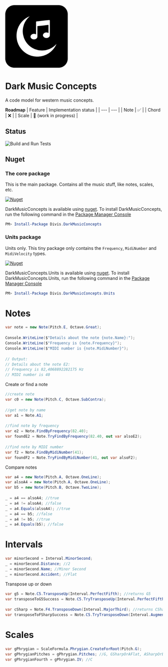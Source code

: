﻿<img src="https://github.com/michaldivis/dark-music-concepts/blob/master/assets/icon.png?raw=true" width="200">

# Dark Music Concepts

A code model for western music concepts.

**Roadmap**
| Feature | Implementation status |
| --- | --- |
| Note | ✅ |
| Chord | ❌ |
| Scale | 🚧 (work in progress) |

## Status

![Build and Run Tests](https://github.com/michaldivis/dark-music-concepts/actions/workflows/build_and_test.yml/badge.svg)

## Nuget

### The core package

This is the main package. Contains all the music stuff, like notes, scales, etc.

[![Nuget](https://img.shields.io/nuget/v/Divis.DarkMusicConcepts?label=DarkMusicConcepts)](https://www.nuget.org/packages/Divis.DarkMusicConcepts/)

DarkMusicConcepts is available using [nuget](https://www.nuget.org/packages/Divis.DarkMusicConcepts/). To install DarkMusicConcepts, run the following command in the [Package Manager Console](http://docs.nuget.org/docs/start-here/using-the-package-manager-console)

```Powershell
PM> Install-Package Divis.DarkMusicConcepts
```

### Units package

Units only. This tiny package only contains the `Frequency`, `MidiNumber` and `MidiVelocity` types.

[![Nuget](https://img.shields.io/nuget/v/Divis.DarkMusicConcepts.Units?label=DarkMusicConcepts.Units)](https://www.nuget.org/packages/Divis.DarkMusicConcepts.Units/)

DarkMusicConcepts.Units is available using [nuget](https://www.nuget.org/packages/Divis.DarkMusicConcepts.Units/). To install DarkMusicConcepts.Units, run the following command in the [Package Manager Console](http://docs.nuget.org/docs/start-here/using-the-package-manager-console)

```Powershell
PM> Install-Package Divis.DarkMusicConcepts.Units
```

# Notes
```csharp
var note = new Note(Pitch.E, Octave.Great);

Console.WriteLine($"Details about the note {note.Name}:");
Console.WriteLine($"Frequency is {note.Frequency}");
Console.WriteLine($"MIDI number is {note.MidiNumber}");

// Output:
// Details about the note E2:
// Frequency is 82,4068892282175 Hz
// MIDI number is 40
```

Create or find a note
```csharp
//create note
var c0 = new Note(Pitch.C, Octave.SubContra);

//get note by name
var a1 = Note.A1;

//find note by frequency
var e2 = Note.FindByFrequency(82.40);
var foundE2 = Note.TryFindByFrequency(82.40, out var alsoE2);

//find note by MIDI number
var f2 = Note.FindByMidiNumber(41);
var foundF2 = Note.TryFindByMidiNumber(41, out var alsoF2);
```

Compare notes
```csharp
var a4 = new Note(Pitch.A, Octave.OneLine);
var alsoA4 = new Note(Pitch.A, Octave.OneLine);
var b5 = new Note(Pitch.B, Octave.TwoLine);

_ = a4 == alsoA4; //true
_ = a4 != alsoA4; //false
_ = a4.Equals(alsoA4); //true
_ = a4 == b5; //false
_ = a4 != b5; //true
_ = a4.Equals(b5); //false
```

# Intervals

```csharp
var minorSecond = Interval.MinorSecond;
_ = minorSecond.Distance; //2
_ = minorSecond.Name; //Minor Second
_ = minorSecond.Accident; //Flat
```

Transpose up or down

```csharp
var g5 = Note.C5.TransposeUp(Interval.PerfectFifth); //returns G5
var transposeToG5Success = Note.C5.TryTransposeUp(Interval.PerfectFifth, out var alsoG5); //returns G5

var cSharp = Note.F4.TransposeDown(Interval.MajorThird); //returns CSharpOrDFlat4
var transposeToFSharpSuccess = Note.C5.TryTransposeDown(Interval.AugmentedForth, out var fSharp); //returns FSharpOrGFlat4
```

# Scales

```csharp
var gPhrygian = ScaleFormula.Phrygian.CreateForRoot(Pitch.G);
var gPhrygianPitches = gPhrygian.Pitches; //G, GSharpOrAFlat, ASharpOrBFlat, C, D, DSharpOrEFlat, F
var gPhrygianFourth = gPhrygian.IV; //C
```